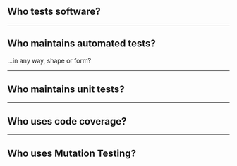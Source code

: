 ## Who tests software?

---

## Who maintains automated tests?

...in any way, shape or form?


---

## Who maintains unit tests?

---


## Who uses code coverage?

---

## Who uses Mutation Testing?

